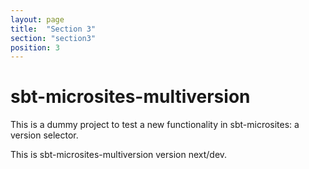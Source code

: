 ```yaml
---
layout: page
title:  "Section 3"
section: "section3"
position: 3
---
```


# sbt-microsites-multiversion

This is a dummy project to test a new functionality in sbt-microsites: a version selector.

This is sbt-microsites-multiversion version next/dev.
